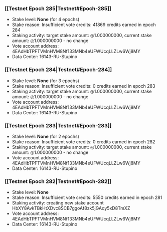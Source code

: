 ### [[Testnet Epoch 285|Testnet#Epoch-285]]
* Stake level: **None** (for 4 epochs)
* Stake reason: Insufficient vote credits: 41869 credits earned in epoch 284
* Staking activity: target stake amount: ◎1.000000000, current stake amount: ◎1.000000000 - no change
* Vote account address: 4EAdHbTPFTVMnHVM8Nf133MNb4eUFWUcqLLZLw6Wj8MY
* Data Center: 16143-RU-Stupino
### [[Testnet Epoch 284|Testnet#Epoch-284]]
* Stake level: **None** (for 3 epochs)
* Stake reason: Insufficient vote credits: 0 credits earned in epoch 283
* Staking activity: target stake amount: ◎1.000000000, current stake amount: ◎1.000000000 - no change
* Vote account address: 4EAdHbTPFTVMnHVM8Nf133MNb4eUFWUcqLLZLw6Wj8MY
* Data Center: 16143-RU-Stupino
### [[Testnet Epoch 283|Testnet#Epoch-283]]
* Stake level: **None** (for 2 epochs)
* Stake reason: Insufficient vote credits: 0 credits earned in epoch 282
* Staking activity: target stake amount: ◎1.000000000, current stake amount: ◎1.000000000 - no change
* Vote account address: 4EAdHbTPFTVMnHVM8Nf133MNb4eUFWUcqLLZLw6Wj8MY
* Data Center: 16143-RU-Stupino
### [[Testnet Epoch 282|Testnet#Epoch-282]]
* Stake level: **None**
* Stake reason: Insufficient vote credits: 5550 credits earned in epoch 281
* Staking activity: creating new stake account HbXY8AvkTBkHtXDvc8SCB7ggoAf8zk5jGAqy5xD8TmXZ
* Vote account address: 4EAdHbTPFTVMnHVM8Nf133MNb4eUFWUcqLLZLw6Wj8MY
* Data Center: 16143-RU-Stupino